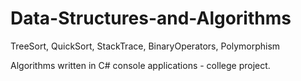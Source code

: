 # Data-Structures-and-Algorithms
TreeSort, QuickSort, StackTrace, BinaryOperators, Polymorphism 

Algorithms written in C# console applications - college project. 
